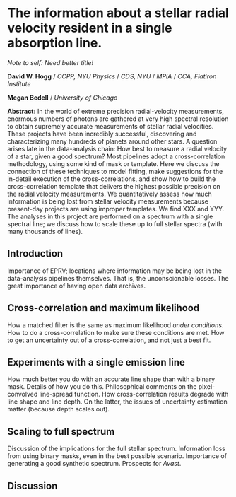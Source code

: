 # The information about a stellar radial velocity resident in a single absorption line.

*Note to self: Need better title!*

**David W. Hogg** / *CCPP, NYU Physics* / *CDS, NYU* / *MPIA* / *CCA, Flatiron Institute*

**Megan Bedell** / *University of Chicago*

**Abstract:** In the world of extreme precision radial-velocity measurements, enormous numbers of photons are gathered at very high spectral resolution to obtain supremely accurate measurements of stellar radial velocities. These projects have been incredibly successful, discovering and characterizing many hundreds of planets around other stars. A question arises late in the data-analysis chain: How best to measure a radial velocity of a star, given a good spectrum? Most pipelines adopt a cross-correlation methodology, using some kind of mask or template. Here we discuss the connection of these techniques to model fitting, make suggestions for the in-detail execution of the cross-correlations, and show how to build the cross-correlation template that delivers the highest possible precision on the radial velocity measurements. We quantitatively assess how much information is being lost from stellar velocity measurements because present-day projects are using improper templates. We find XXX and YYY. The analyses in this project are performed on a spectrum with a single spectral line; we discuss how to scale these up to full stellar spectra (with many thousands of lines).

## Introduction
Importance of EPRV; locations where information may be being lost in the data-analysis pipelines themselves. That is, the unconscionable losses. The great importance of having open data archives.

## Cross-correlation and maximum likelihood
How a matched filter is the same as maximum likelihood *under conditions*. How to do a cross-correlation to make sure these conditions are met. How to get an uncertainty out of a cross-correlation, and not just a best fit.

## Experiments with a single emission line
How much better you do with an accurate line shape than with a binary mask. Details of how you do this. Philosophical comments on the pixel-convolved line-spread function. How cross-correlation results degrade with line shape and line depth. On the latter, the issues of uncertainty estimation matter (because depth scales out).

## Scaling to full spectrum
Discussion of the implications for the full stellar spectrum. Information loss from using binary masks, even in the best possible scenario. Importance of generating a good synthetic spectrum. Prospects for *Avast*.

## Discussion
